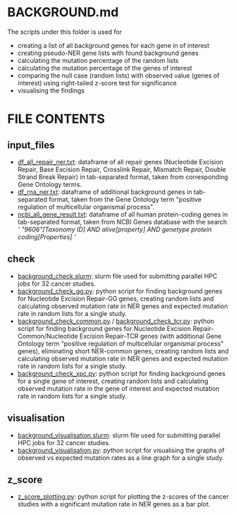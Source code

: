 # BACKGROUND.md
The scripts under this folder is used for 
- creating a list of all background genes for each gene in of interest
- creating pseudo-NER gene lists with found background genes
- calculating the mutation percentage of the random lists
- calculating the mutation percentage of the genes of interest
- comparing the null case (random lists) with observed value (genes of interest) using right-tailed z-score test for significance
- visualising the findings 

# FILE CONTENTS

## input_files
- [df_all_repair_ner.txt](https://github.com/ilaydakaytaran/DNArepair/blob/main/background/input_files/df_all_repair_ner.txt): dataframe of all repair genes (Nucleotide Excision Repair, Base Excision Repair, Crosslink Repair, Mismatch Repair, Double Strand Break Repair) in tab-separated format, taken from corresponding Gene Ontology terms.
- [df_rna_ner.txt](https://github.com/ilaydakaytaran/DNArepair/blob/main/background/input_files/df_rna_ner.txt): dataframe of additional background genes in tab-separated format, taken from the Gene Ontology term "positive regulation of multicellular organismal process".
- [ncbi_all_gene_result.txt](https://github.com/ilaydakaytaran/DNArepair/blob/main/background/input_files/ncbi_all_gene_result.txt): dataframe of all human protein-coding genes in tab-separated format, taken from NCBI Genes database with the search *' "9606"[Taxonomy ID] AND alive[property] AND genetype protein coding[Properties] '*


## check
- [background_check.slurm](https://github.com/ilaydakaytaran/DNArepair/blob/main/background/check/background_check.slurm): slurm file used for submitting parallel HPC jobs for 32 cancer studies.
- [background_check_gg.py](https://github.com/ilaydakaytaran/DNArepair/blob/main/background/check/background_check_gg.py): python script for finding background genes for Nucleotide Excision Repair-GG genes, creating random lists and calculating observed mutation rate in NER genes and expected mutation rate in random lists for a single study.
- [background_check_common.py](https://github.com/ilaydakaytaran/DNArepair/blob/main/background/check/background_check_common.py) / [background_check_tcr.py](https://github.com/ilaydakaytaran/DNArepair/blob/main/background/check/background_check_tcr.py): python script for finding background genes for Nucleotide Excision Repair-Common/Nucleotide Excision Repair-TCR genes (with additional Gene Ontology term “positive regulation of multicellular organismal process” genes), eliminating short NER-common genes, creating random lists and calculating observed mutation rate in NER genes and expected mutation rate in random lists for a single study.
- [background_check_xpc.py](https://github.com/ilaydakaytaran/DNArepair/blob/main/background/check/background_check_xpc.py): python script for finding background genes for a single gene of interest, creating random lists and calculating observed mutation rate in the gene of interest and expected mutation rate in random lists for a single study.


## visualisation
- [background_visualisation.slurm](https://github.com/ilaydakaytaran/DNArepair/blob/main/background/visualisation/background_visualisation.slurm): slurm file used for submitting parallel HPC jobs for 32 cancer studies.
- [background_visualisation.py](https://github.com/ilaydakaytaran/DNArepair/blob/main/background/visualisation/background_visualisation.py): python script for visualising the graphs of observed vs expected mutation rates as a line graph for a single study.


## z_score
- [z_score_plotting.py](https://github.com/ilaydakaytaran/DNArepair/blob/main/background/z_score/z_score_plotting.py): python script for plotting the z-scores of the cancer studies with a significant mutation rate in NER genes as a bar plot. 
